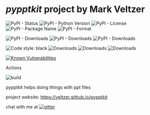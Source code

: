 
# *pypptkit* project by Mark Veltzer

![PyPI - Status](https://img.shields.io/pypi/status/pypptkit)
![PyPI - Python Version](https://img.shields.io/pypi/pyversions/pypptkit)
![PyPI - License](https://img.shields.io/pypi/l/pypptkit)
![PyPI - Package Name](https://img.shields.io/pypi/v/pypptkit)
![PyPI - Format](https://img.shields.io/pypi/format/pypptkit)

![PyPI - Downloads](https://img.shields.io/pypi/dd/pypptkit)
![PyPI - Downloads](https://img.shields.io/pypi/dw/pypptkit)
![PyPI - Downloads](https://img.shields.io/pypi/dm/pypptkit)

![Code style: black](https://img.shields.io/badge/code%20style-black-000000.svg)
![Downloads](https://pepy.tech/badge/pypptkit)
![Downloads](https://pepy.tech/badge/pypptkit/month)
![Downloads](https://pepy.tech/badge/pypptkit/week)

[![Known Vulnerabilities](https://snyk.io/test/github/veltzer/pypptkit/badge.svg?targetFile=requirements.txt)](https://snyk.io/test/github/veltzer/pypptkit?targetFile=requirements.txt)


Actions

![build](https://github.com/veltzer/pypptkit/workflows/build/badge.svg)

pypptkit helps doing things with ppt files

project website: https://veltzer.github.io/pypptkit

chat with me at [![gitter](https://badges.gitter.im/Join%20Chat.svg)](https://gitter.im/veltzer/mark.veltzer)


